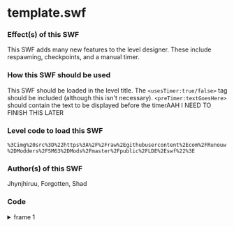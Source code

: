 # template.swf

### Effect(s) of this SWF
This SWF adds many new features to the level designer. These include respawning, checkpoints, and a manual timer.

### How this SWF should be used
This SWF should be loaded in the level title. The `<usesTimer:true/false>` tag should be included (although this isn't necessary). `<preTimer:textGoesHere>` should contain the text to be displayed before the timerAAH I NEED TO FINISH THIS LATER

### Level code to load this SWF
`%3Cimg%20src%3D%22https%3A%2F%2Fraw%2Egithubusercontent%2Ecom%2FRunouw%2DModders%2FSM63%2DMods%2Fmaster%2Fpublic%2FLDE%2Eswf%22%3E`

### Author(s) of this SWF
Jhynjhiruu, Forgotten, Shad

### Code
<details/>
  <summary>frame 1</summary>
  <details/>
      <summary>doAction</summary>
        
```
_root.myFunction = function(input1)
{
    if(1 == 1)
    {
    _root.myVar = input1;
    }
};
```
  </details>
</details>
